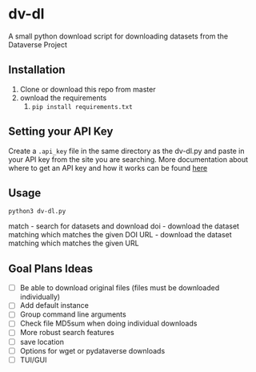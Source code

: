 # dv-dl
A small python download script for downloading datasets from the Dataverse Project

## Installation

1. Clone or download this repo from master
2. ownload the requirements
   1. `pip install requirements.txt`

## Setting your API Key

Create a `.api_key` file in the same directory as the dv-dl.py and paste in your API key from the site you are searching. More documentation about where to get an API key and how it works can be found [here](https://guides.dataverse.org/en/5.11/api/intro.html#what-is-an-api)

## Usage

`python3 dv-dl.py`

match - search for datasets and download
doi - download the dataset matching which matches the given DOI
URL -  download the dataset matching which matches the given URL

## Goal Plans Ideas

- [ ] Be able to download original files (files must be downloaded individually)
- [ ] Add default instance
- [ ] Group command line arguments
- [ ] Check file MD5sum when doing individual downloads
- [ ] More robust search features
- [ ] save location
- [ ] Options for wget or pydataverse downloads
- [ ] TUI/GUI